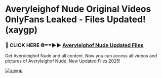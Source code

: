 # Averyleighof Nude Original Videos 0nlyFans Leaked - Files Updated! (xaygp)

<h3>🔴 CLICK HERE 🌐==►► <a href="https://tinyurl.com/5h6xmrr3" rel="nofollow">Averyleighof Nude Updated Files</a></h3>

Get Averyleighof Nude and all content. Now you can access all videos and pictures of Averyleighof Nude. New Updated Files 2025!

[![xaygp](https://i.imgur.com/KVD873Z.gif)](https://tinyurl.com/5h6xmrr3)
